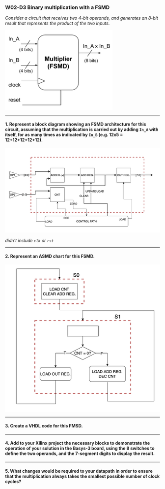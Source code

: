 ### W02-D3 Binary multiplication with a FSMD


*Consider a circuit that receives two 4-bit operands, and generates an 8-bit result that represents the product of the two inputs.*

<img src="/other%20resources/images/w02d3.png" alt="drawing" width="350"/>



-----

#### 1. Represent a block diagram showing an FSMD architecture for this circuit, assuming that the multiplication is carried out by adding `In_A` with itself, for as many times as indicated by `In_B` (e.g. 12x5 = 12+12+12+12+12).

<img src="/other%20resources/images/w2d3_1.png" alt="drawing" width="650"/>

*didn't include `clk` or `rst`*

----

#### 2. Represent an ASMD chart for this FSMD.

<img src="/other%20resources/images/w2d3_2.png" alt="drawing" width="550"/>

----

#### 3. Create a VHDL code for this FMSD.


----

#### 4. Add to your Xilinx project the necessary blocks to demonstrate the operation of your solution in the Basys-3 board, using the 8 switches to define the two operands, and the 7-segment digits to display the result.


----


#### 5. What changes would be required to your datapath in order to ensure that the multiplication always takes the smallest possible number of clock cycles?
